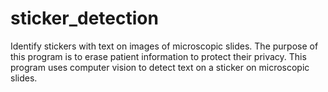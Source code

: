 # sticker_detection
Identify stickers with text on images of microscopic slides. The purpose of this program is to erase patient information to protect their privacy. This program uses computer vision to detect text on a sticker on microscopic slides.
